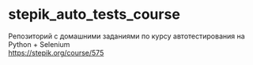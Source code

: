 # stepik_auto_tests_course
Репозиторий с домашними заданиями по курсу автотестирования на Python + Selenium  
https://stepik.org/course/575

